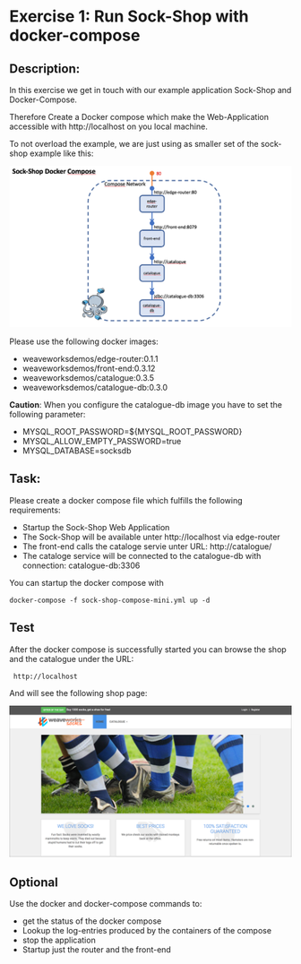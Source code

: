 # Exercise 1: Run Sock-Shop with docker-compose

## Description:

In this exercise we get in touch with our example application Sock-Shop
and Docker-Compose.

Therefore Create a Docker compose which make the Web-Application
accessible with http://localhost on you local machine.

To not overload the example, we are just using as smaller set of the
sock-shop example like this:

![sock-shop-minimal-new](../docs/images/sock-shop-minimal-new.png)

Please use the following docker images:
* weaveworksdemos/edge-router:0.1.1
* weaveworksdemos/front-end:0.3.12
* weaveworksdemos/catalogue:0.3.5
* weaveworksdemos/catalogue-db:0.3.0

**Caution**: When you configure the catalogue-db image you have to set
the following parameter:

* MYSQL_ROOT_PASSWORD=${MYSQL_ROOT_PASSWORD}
* MYSQL_ALLOW_EMPTY_PASSWORD=true
* MYSQL_DATABASE=socksdb

## Task:

Please create a docker compose file which fulfills the following requirements:
* Startup the Sock-Shop Web Application
* The Sock-Shop will be available unter http://localhost via edge-router
* The front-end calls the cataloge servie unter URL: http://catalogue/
* The cataloge service will be connected to the catalogue-db with
  connection: catalogue-db:3306

You can startup the docker compose with

    docker-compose -f sock-shop-compose-mini.yml up -d

## Test

After the docker compose is successfully started you can browse the shop
and the catalogue under the URL:

     http://localhost

And will see the following shop page:

![sock-shop-minimal](../docs/images/sock-shop-minimal-screenshot.png)

## Optional

Use the docker and docker-compose commands to:
* get the status of the docker compose
* Lookup the log-entries produced by the containers of the compose
* stop the application
* Startup just the router and the front-end

